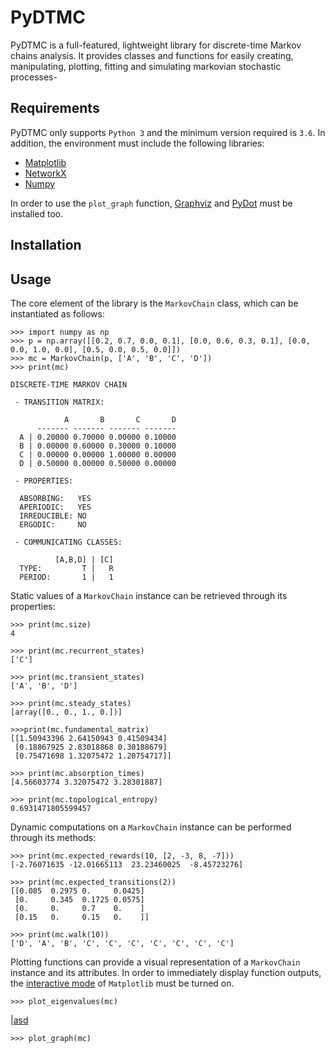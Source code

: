 # PyDTMC

PyDTMC is a full-featured, lightweight library for discrete-time Markov chains analysis. It provides classes and functions for easily creating, manipulating, plotting, fitting and simulating markovian stochastic processes-

## Requirements

PyDTMC only supports `Python 3` and the minimum version required is `3.6`. In addition, the environment must include the following libraries:

* [Matplotlib](https://matplotlib.org/)
* [NetworkX](https://networkx.github.io/)
* [Numpy](https://www.numpy.org/)

In order to use the `plot_graph` function, [Graphviz](https://www.graphviz.org/) and [PyDot](https://pypi.org/project/pydot/) must be installed too.

## Installation

## Usage

The core element of the library is the `MarkovChain` class, which can be instantiated as follows:

```console
>>> import numpy as np
>>> p = np.array([[0.2, 0.7, 0.0, 0.1], [0.0, 0.6, 0.3, 0.1], [0.0, 0.0, 1.0, 0.0], [0.5, 0.0, 0.5, 0.0]])
>>> mc = MarkovChain(p, ['A', 'B', 'C', 'D'])
>>> print(mc)

DISCRETE-TIME MARKOV CHAIN

 - TRANSITION MATRIX:

            A       B       C       D
      ------- ------- ------- -------
  A | 0.20000 0.70000 0.00000 0.10000
  B | 0.00000 0.60000 0.30000 0.10000
  C | 0.00000 0.00000 1.00000 0.00000
  D | 0.50000 0.00000 0.50000 0.00000

 - PROPERTIES:

  ABSORBING:   YES
  APERIODIC:   YES
  IRREDUCIBLE: NO
  ERGODIC:     NO

 - COMMUNICATING CLASSES:

          [A,B,D] | [C]
  TYPE:         T |   R
  PERIOD:       1 |   1
```

Static values of a `MarkovChain` instance can be retrieved through its properties:

```console
>>> print(mc.size)
4

>>> print(mc.recurrent_states)
['C']

>>> print(mc.transient_states)
['A', 'B', 'D']

>>> print(mc.steady_states)
[array([0., 0., 1., 0.])]

>>>print(mc.fundamental_matrix)
[[1.50943396 2.64150943 0.41509434]
 [0.18867925 2.83018868 0.30188679]
 [0.75471698 1.32075472 1.20754717]]

>>> print(mc.absorption_times)
[4.56603774 3.32075472 3.28301887]

>>> print(mc.topological_entropy)
0.6931471805599457
```

Dynamic computations on a `MarkovChain` instance can be performed through its methods:

```console
>>> print(mc.expected_rewards(10, [2, -3, 8, -7]))
[-2.76071635 -12.01665113  23.23460025  -8.45723276]

>>> print(mc.expected_transitions(2))
[[0.085  0.2975 0.     0.0425]
 [0.     0.345  0.1725 0.0575]
 [0.     0.     0.7    0.    ]
 [0.15   0.     0.15   0.    ]]
 
>>> print(mc.walk(10))
['D', 'A', 'B', 'C', 'C', 'C', 'C', 'C', 'C', 'C']
```

Plotting functions can provide a visual representation of a `MarkovChain` instance and its attributes. In order to immediately display function outputs, the [interactive mode](https://matplotlib.org/faq/usage_faq.html#what-is-interactive-mode) of `Matplotlib` must be turned on.

```console
>>> plot_eigenvalues(mc)
```

|[asd](https://i.imgur.com/z3SxgQQ.png)

```console
>>> plot_graph(mc)
```




